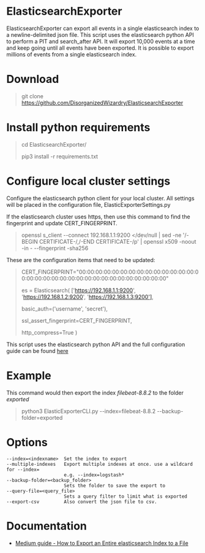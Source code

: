 # ElasticsearchExporter

ElasticsearchExporter can export all events in a single elasticsearch index to a newline-delimited json file. This script uses the elasticsearch python API to perform a PIT and search_after API. It will export 10,000 events at a time and keep going until all events have been exported. It is possible to export millions of events from a single elasticsearch index.

# Download 

> git clone https://github.com/DisorganizedWizardry/ElasticsearchExporter

# Install python requirements

> cd ElasticsearchExporter/
> 
> pip3 install -r requirements.txt

# Configure local cluster settings 

Configure the elasticsearch python client for your local cluster. All settings will be placed in the configuration file, ElasticExporterSettings.py

If the elasticsearch cluster uses https, then use this command to find the fingerprint and update CERT_FINGERPRINT.
 
> openssl s_client --connect 192.168.1.1:9200 </dev/null | sed -ne '/-BEGIN CERTIFICATE-/,/-END CERTIFICATE-/p' | openssl x509 -noout -in - --fingerprint -sha256
 
These are the configuration items that need to be updated:

> CERT_FINGERPRINT="00:00:00:00:00:00:00:00:00:00:00:00:00:00:00:00:00:00:00:00:00:00:00:00:00:00:00:00:00:00:00:00"
>
>  es = Elasticsearch(  ['https://192.168.1.1:9200', 'https://192.168.1.2:9200', 'https://192.168.1.3:9200'],
>
>    basic_auth=('username', 'secret'),
>
>    ssl_assert_fingerprint=CERT_FINGERPRINT,
>
>    http_compress=True )

This script uses the elasticsearch python API and the full configuration guide can be found [here](https://www.elastic.co/guide/en/elasticsearch/client/python-api/current/connecting.html)

# Example

This command would then export the index *filebeat-8.8.2* to the folder *exported*

> python3 ElasticExporterCLI.py --index=filebeat-8.8.2 --backup-folder=exported

# Options

```
--index=<indexname>  Set the index to export
--multiple-indexes   Export multiple indexes at once. use a wildcard for --index=
                     e.g. --index=logstash*
--backup-folder=<backup_folder>
                     Sets the folder to save the export to
--query-file=<query_file>
                     Sets a query filter to limit what is exported
--export-csv         Also convert the json file to csv.
```

# Documentation

* [Medium guide - How to Export an Entire elasticsearch Index to a File](https://medium.com/@disorganizedwizardry/how-to-export-an-entire-elasticsearch-index-to-a-file-37667a8803a0)
